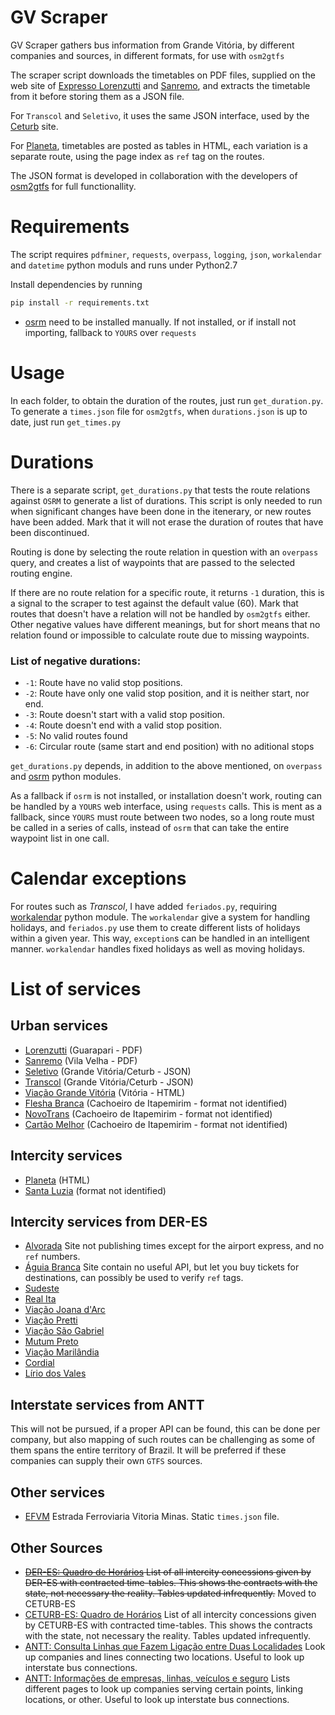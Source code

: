 # GV Scraper
GV Scraper gathers bus information from Grande Vitória, by different companies and sources, in different formats, for use with `osm2gtfs`

The scraper script downloads the timetables on PDF files, supplied on the web site of [Expresso Lorenzutti](http://www.expressolorenzutti.com.br) and [Sanremo](http://www.viacaosanremo.com.br/), and extracts the timetable from it before storing them as a JSON file.

For `Transcol` and `Seletivo`, it uses the same JSON interface, used by the [Ceturb](https://ceturb.es.gov.br) site.

For [Planeta](http://www.viacaoplaneta-es.com.br/destinos-e-horarios-viacao-planeta/), timetables are posted as tables in HTML, each variation is a separate route, using the page index as `ref` tag on the routes.

The JSON format is developed in collaboration with the developers of [osm2gtfs](https://github.com/grote/osm2gtfs) for full functionallity.

# Requirements

The script requires `pdfminer`, `requests`, `overpass`, `logging`, `json`, `workalendar` and `datetime` python moduls and runs under Python2.7

Install dependencies by running

```bash
pip install -r requirements.txt
```

- [osrm](https://github.com/ustroetz/python-osrm) need to be installed manually. If not installed, or if install not importing, fallback to `YOURS` over `requests`

# Usage

In each folder, to obtain the duration of the routes, just run `get_duration.py`. To generate a `times.json` file for `osm2gtfs`, when `durations.json` is up to date, just run `get_times.py`

# Durations

There is a separate script, `get_durations.py` that tests the route relations against `OSRM` to generate a list of durations. This script is only needed to run when significant changes have been done in the itenerary, or new routes have been added. Mark that it will not erase the duration of routes that have been discontinued.

Routing is done by selecting the route relation in question with an `overpass` query, and creates a list of waypoints that are passed to the selected routing engine.

If there are no route relation for a specific route, it returns `-1` duration, this is a signal to the scraper to test against the default value (60). Mark that routes that doesn't have a relation will not be handled by `osm2gtfs` either. Other negative values have different meanings, but for short means that no relation found or impossible to calculate route due to missing waypoints.

### List of negative durations:

 - `-1`: Route have no valid stop positions.
 - `-2`: Route have only one valid stop position, and it is neither start, nor end.
 - `-3`: Route doesn't start with a valid stop position.
 - `-4`: Route doesn't end with a valid stop position.
 - `-5`: No valid routes found
 - `-6`: Circular route (same start and end position) with no aditional stops

`get_durations.py` depends, in addition to the above mentioned, on `overpass` and [osrm](https://github.com/ustroetz/python-osrm) python modules.

As a fallback if `osrm` is not installed, or installation doesn't work, routing can be handled by a `YOURS` web interface, using `requests` calls. This is ment as a fallback, since `YOURS` must route between two nodes, so a long route must be called in a series of calls, instead of `osrm` that can take the entire waypoint list in one call.

# Calendar exceptions

For routes such as _Transcol_, I have added `feriados.py`, requiring [workalendar](https://github.com/novafloss/workalendar) python module. The `workalendar` give a system for handling holidays, and `feriados.py` use them to create different lists of holidays within a given year. This way, `exception`s can be handled in an intelligent manner. `workalendar` handles fixed holidays as well as moving holidays.

# List of services

## Urban services

- [Lorenzutti](http://www.expressolorenzutti.com.br) (Guarapari - PDF)
- [Sanremo](http://www.viacaosanremo.com.br/) (Vila Velha - PDF)
- [Seletivo](https://ceturb.es.gov.br) (Grande Vitória/Ceturb - JSON)
- [Transcol](https://ceturb.es.gov.br) (Grande Vitória/Ceturb - JSON)
- [Viação Grande Vitória](http://sistemas.vitoria.es.gov.br/redeiti/) (Vitória - HTML)
- [Flesha Branca](http://www.flechabranca.com.br/?secao=horarios) (Cachoeiro de Itapemirim - format not identified)
- [NovoTrans](http://novotrans.com.br) (Cachoeiro de Itapemirim - format not identified)
- [Cartão Melhor](http://www.cartaomelhor.com.br/index.php) (Cachoeiro de Itapemirim - format not identified)

## Intercity services

- [Planeta](http://www.viacaoplaneta-es.com.br/destinos-e-horarios-viacao-planeta/) (HTML)
- [Santa Luzia](http://www.viacaosantaluzia.com.br) (format not identified)

## Intercity services from DER-ES

- [Alvorada](http://viacaoalvorada.com/) Site not publishing times except for the airport express, and no `ref` numbers.
- [Águia Branca](https://www.aguiabranca.com.br/) Site contain no useful API, but let you buy tickets for destinations, can possibly be used to verify `ref` tags.
- [Sudeste](http://www.viacaosudeste.com.br/)
- [Real Ita](http://www.viacaorealita.com.br)
- [Viação Joana d'Arc](http://www.vjd.com.br)
- [Viação Pretti](http://www.viacaopretti.com.br)
- [Viação São Gabriel](http://www.viacaosaogabriel.com.br)
- [Mutum Preto](http://www.mutumpreto.com.br)
- [Viação Marilândia](http://viacaomarilandia.com.br)
- [Cordial](http://www.cordialturismo.com.br/portal/)
- [Lírio dos Vales](http://viacaoliriodosvales.com.br)

## Interstate services from ANTT

This will not be pursued, if a proper API can be found, this can be done per company, but also mapping of such routes can be challenging as some of them spans the entire territory of Brazil. It will be preferred if these companies can supply their own `GTFS` sources.

## Other services

- [EFVM]() Estrada Ferroviaria Vitoria Minas. Static `times.json` file.

## Other Sources

- ~~[DER-ES: Quadro de Horários](https://der.es.gov.br/quadro-de-horarios) List of all intercity concessions given by DER-ES with contracted time-tables. This shows the contracts with the state, not necessary the reality. Tables updated infrequently.~~ Moved to CETURB-ES
- [CETURB-ES: Quadro de Horários](https://ceturb.es.gov.br/transporte-rodoviario) List of all intercity concessions given by CETURB-ES with contracted time-tables. This shows the contracts with the state, not necessary the reality. Tables updated infrequently.
- [ANTT: Consulta Linhas que Fazem Ligação entre Duas Localidades](https://appweb.antt.gov.br/SGP/src.br.gov.antt/apresentacao/consultas/LinhasFazemSecaoDuasLocalidade.aspx) Look up companies and lines connecting two locations. Useful to look up interstate bus connections.
- [ANTT: Informações de empresas, linhas, veículos e seguro](http://www.antt.gov.br/passageiros/Pesquisar_empresas_motoristas_frota_e_seguro.html) Lists different pages to look up companies serving certain points, linking locations, or other. Useful to look up interstate bus connections.
